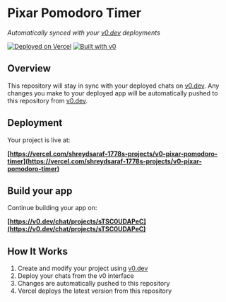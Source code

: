 # Pixar Pomodoro Timer

*Automatically synced with your [v0.dev](https://v0.dev) deployments*

[![Deployed on Vercel](https://img.shields.io/badge/Deployed%20on-Vercel-black?style=for-the-badge&logo=vercel)](https://vercel.com/shreydsaraf-1778s-projects/v0-pixar-pomodoro-timer)
[![Built with v0](https://img.shields.io/badge/Built%20with-v0.dev-black?style=for-the-badge)](https://v0.dev/chat/projects/sTSC0UDAPeC)

## Overview

This repository will stay in sync with your deployed chats on [v0.dev](https://v0.dev).
Any changes you make to your deployed app will be automatically pushed to this repository from [v0.dev](https://v0.dev).

## Deployment

Your project is live at:

**[https://vercel.com/shreydsaraf-1778s-projects/v0-pixar-pomodoro-timer](https://vercel.com/shreydsaraf-1778s-projects/v0-pixar-pomodoro-timer)**

## Build your app

Continue building your app on:

**[https://v0.dev/chat/projects/sTSC0UDAPeC](https://v0.dev/chat/projects/sTSC0UDAPeC)**

## How It Works

1. Create and modify your project using [v0.dev](https://v0.dev)
2. Deploy your chats from the v0 interface
3. Changes are automatically pushed to this repository
4. Vercel deploys the latest version from this repository
